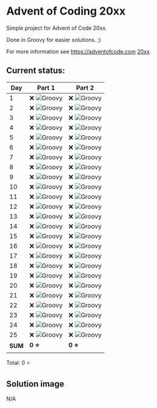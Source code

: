# Advent of Coding 20xx

Simple project for Advent of Code 20xx.

Done in Groovy for easier solutions. ;)

For more information see https://adventofcode.com [20xx](https://adventofcode.com/20xx).

## Current status:

| Day     | Part 1                         | Part 2                          |
|---------|--------------------------------|---------------------------------|
| 1       | ❌ ![Groovy](../img/groovy.png) | ❌ ![Groovy](../img/groovy.png)  |
| 2       | ❌ ![Groovy](../img/groovy.png) | ❌ ![Groovy](../img/groovy.png)  |
| 3       | ❌ ![Groovy](../img/groovy.png) | ❌ ![Groovy](../img/groovy.png)  |
| 4       | ❌ ![Groovy](../img/groovy.png) | ❌ ![Groovy](../img/groovy.png)  |
| 5       | ❌ ![Groovy](../img/groovy.png) | ❌ ![Groovy](../img/groovy.png)  |
| 6       | ❌ ![Groovy](../img/groovy.png) | ❌ ![Groovy](../img/groovy.png)  |
| 7       | ❌ ![Groovy](../img/groovy.png) | ❌ ![Groovy](../img/groovy.png)  |
| 8       | ❌ ![Groovy](../img/groovy.png) | ❌ ![Groovy](../img/groovy.png)  |
| 9       | ❌ ![Groovy](../img/groovy.png) | ❌ ![Groovy](../img/groovy.png)  |
| 10      | ❌ ![Groovy](../img/groovy.png) | ❌ ![Groovy](../img/groovy.png)  |
| 11      | ❌ ![Groovy](../img/groovy.png) | ❌ ![Groovy](../img/groovy.png)  |
| 12      | ❌ ![Groovy](../img/groovy.png) | ❌ ![Groovy](../img/groovy.png)  |
| 13      | ❌ ![Groovy](../img/groovy.png) | ❌ ![Groovy](../img/groovy.png)  |
| 14      | ❌ ![Groovy](../img/groovy.png) | ❌ ![Groovy](../img/groovy.png)  |
| 15      | ❌ ![Groovy](../img/groovy.png) | ❌ ![Groovy](../img/groovy.png)  |
| 16      | ❌ ![Groovy](../img/groovy.png) | ❌ ![Groovy](../img/groovy.png)  |
| 17      | ❌ ![Groovy](../img/groovy.png) | ❌ ![Groovy](../img/groovy.png)  |
| 18      | ❌ ![Groovy](../img/groovy.png) | ❌ ![Groovy](../img/groovy.png)  |
| 19      | ❌ ![Groovy](../img/groovy.png) | ❌ ![Groovy](../img/groovy.png)  |
| 20      | ❌ ![Groovy](../img/groovy.png) | ❌ ![Groovy](../img/groovy.png)  |
| 21      | ❌ ![Groovy](../img/groovy.png) | ❌ ![Groovy](../img/groovy.png)  |
| 22      | ❌ ![Groovy](../img/groovy.png) | ❌ ![Groovy](../img/groovy.png)  |
| 23      | ❌ ![Groovy](../img/groovy.png) | ❌ ![Groovy](../img/groovy.png)  |
| 24      | ❌ ![Groovy](../img/groovy.png) | ❌ ![Groovy](../img/groovy.png)  |
| 25      | ❌ ![Groovy](../img/groovy.png) | ❌ ![Groovy](../img/groovy.png)  |
| **SUM** | **0 ⭐**                        | **0 ⭐**                         |

Total: 0 ⭐

## Solution image
N/A

